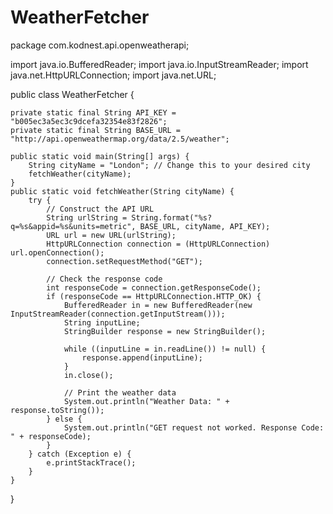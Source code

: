 # WeatherFetcher
package com.kodnest.api.openweatherapi;

import java.io.BufferedReader;
import java.io.InputStreamReader;
import java.net.HttpURLConnection;
import java.net.URL;

public class WeatherFetcher {

    private static final String API_KEY = "b005ec3a5ec3c9dcefa32354e83f2826";
    private static final String BASE_URL = "http://api.openweathermap.org/data/2.5/weather";

    public static void main(String[] args) {
        String cityName = "London"; // Change this to your desired city
        fetchWeather(cityName);
    }
    public static void fetchWeather(String cityName) {
        try {
            // Construct the API URL
            String urlString = String.format("%s?q=%s&appid=%s&units=metric", BASE_URL, cityName, API_KEY);
            URL url = new URL(urlString);
            HttpURLConnection connection = (HttpURLConnection) url.openConnection();
            connection.setRequestMethod("GET");

            // Check the response code
            int responseCode = connection.getResponseCode();
            if (responseCode == HttpURLConnection.HTTP_OK) {
                BufferedReader in = new BufferedReader(new InputStreamReader(connection.getInputStream()));
                String inputLine;
                StringBuilder response = new StringBuilder();

                while ((inputLine = in.readLine()) != null) {
                    response.append(inputLine);
                }
                in.close();

                // Print the weather data
                System.out.println("Weather Data: " + response.toString());
            } else {
                System.out.println("GET request not worked. Response Code: " + responseCode);
            }
        } catch (Exception e) {
            e.printStackTrace();
        }
    }
}

